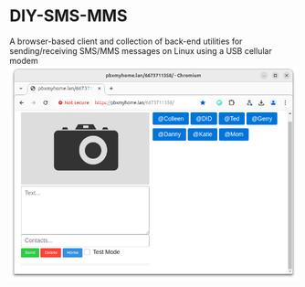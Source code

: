 # DIY-SMS-MMS
A browser-based client and collection of back-end utilities for sending/receiving SMS/MMS messages on Linux using a USB cellular modem
![screenshot](screenshot.png)
